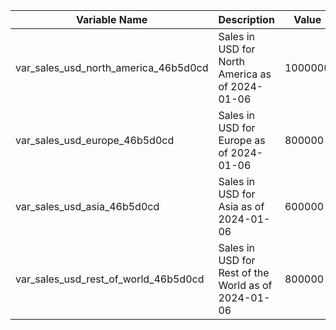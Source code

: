 
| Variable Name                          | Description                                      | Value   |
|----------------------------------------|--------------------------------------------------|---------|
| var_sales_usd_north_america_46b5d0cd   | Sales in USD for North America as of 2024-01-06  | 1000000 |
| var_sales_usd_europe_46b5d0cd          | Sales in USD for Europe as of 2024-01-06         | 800000  |
| var_sales_usd_asia_46b5d0cd            | Sales in USD for Asia as of 2024-01-06           | 600000  |
| var_sales_usd_rest_of_world_46b5d0cd   | Sales in USD for Rest of the World as of 2024-01-06 | 800000  |
